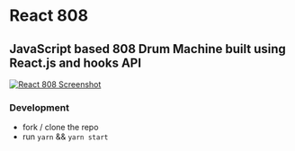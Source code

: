# React 808

## JavaScript based 808 Drum Machine built using React.js and hooks API


 [![React 808 Screenshot](https://raw.githubusercontent.com/joeshub/react-808/master/screenshot.png)](https://github.com/joeshub/react-808)


### Development
* fork / clone the repo
* run `yarn` && `yarn start`
